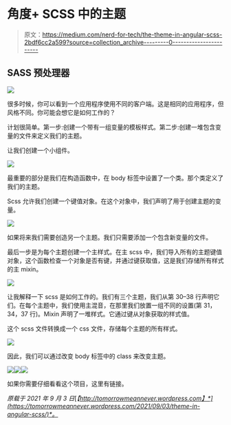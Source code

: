 # 角度+ SCSS 中的主题

> 原文：<https://medium.com/nerd-for-tech/the-theme-in-angular-scss-2bdf6cc2a599?source=collection_archive---------0----------------------->

## SASS 预处理器

![](img/4173b2d1bb8dbb1f3b9aa28275bcaf8c.png)

很多时候，你可以看到一个应用程序使用不同的客户端。这是相同的应用程序，但风格不同。你可能会想它是如何工作的？

计划很简单。第一步:创建一个带有一组变量的模板样式。第二步:创建一堆包含变量的文件来定义我们的主题。

让我们创建一个小组件。

![](img/0748d21fe6f2256ca1a1bb9f6fa90f58.png)

最重要的部分是我们在构造函数中，在 body 标签中设置了一个类。那个类定义了我们的主题。

Scss 允许我们创建一个键值对象。在这个对象中，我们声明了用于创建主题的变量。

![](img/6e41295f40f5487c2ec96449075f2b8a.png)

如果将来我们需要创造另一个主题。我们只需要添加一个包含新变量的文件。

最后一步是为每个主题创建一个主样式。在主 scss 中，我们导入所有的主题键值对象，这个函数检查一个对象是否有键，并通过键获取值，这是我们存储所有样式的主 mixin。

![](img/4211843c24ec8c30d782b356a28c1597.png)

让我解释一下 scss 是如何工作的。我们有三个主题，我们从第 30–38 行声明它们。在每个主题中，我们使用主混音，在那里我们放置一组不同的设置(第 31，34，37 行)。Mixin 声明了一堆样式。它通过键从对象获取的样式值。

这个 scss 文件转换成一个 css 文件，存储每个主题的所有样式。

![](img/07669eb1158a72be753d05480e9ae9d9.png)

因此，我们可以通过改变 body 标签中的 class 来改变主题。

![](img/1552d57dc3859e63c86f7a40bca974f6.png)![](img/1a05c91c8268aa7ba10c5cc3ac2fcd3a.png)![](img/898cab83b2830d63b374c4539e61fe5e.png)

如果你需要仔细看看这个项目，这里有链接。

*原载于 2021 年 9 月 3 日*[*【http://tomorrowmeannever.wordpress.com】*](https://tomorrowmeannever.wordpress.com/2021/09/03/theme-in-angular-scss/)*。*